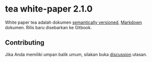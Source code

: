 # tea white-paper 2.1.0

White paper tea adalah dokumen [semantically versioned](https://semver.org),
[Markdown](https://daringfireball.net/projects/markdown/) dokumen.
Rilis baru disebarkan ke Gitbook.

## Contributing

Jika Anda memiliki umpan balik umum, silakan buka [discussion](../../discussions) utasan.
